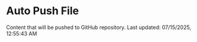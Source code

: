 # Auto Push File

Content that will be pushed to GitHub repository.
Last updated: 07/15/2025, 12:55:43 AM